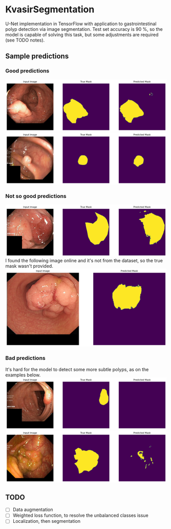 # KvasirSegmentation
U-Net implementation in TensorFlow with application to gastrointestinal polyp detection via image segmentation. Test set accuracy is 90 %, so the model is capable of solving this task, but some adjustments are required (see TODO notes).

## Sample predictions
### Good predictions
![pred1](SamplePredictions/prediction1.png)
![pred2](SamplePredictions/prediction2.png)

### Not so good predictions
![pred3](SamplePredictions/prediction3.png)
I found the following image online and it's not from the dataset, so the true mask wasn't provided.
![pred4](SamplePredictions/prediction4.png)

### Bad predictions
It's hard for the model to detect some more subtle polyps, as on the examples below.
![pred5](SamplePredictions/prediction5.png)
![pred6](SamplePredictions/prediction6.png)

## TODO
- [ ] Data augmentation
- [ ] Weighted loss function, to resolve the unbalanced classes issue
- [ ] Localization, then segmentation
